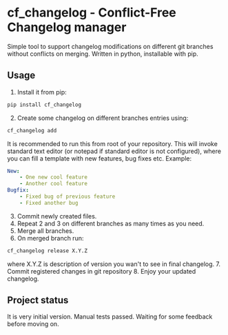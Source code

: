 # cf_changelog - Conflict-Free Changelog manager

Simple tool to support changelog modifications on different git branches without conflicts on merging.
Written in python, installable with pip.

## Usage
1. Install it from pip:
```bash
pip install cf_changelog
```
2. Create some changelog on different branches entries using:
```bash
cf_changelog add
```
It is recommended to run this from root of your repository.
This will invoke standard text editor (or notepad if standard editor is not configured), where you can fill a template with new features, bug fixes etc. Example:
```yaml
New:
    - One new cool feature
    - Another cool feature
Bugfix:
    - Fixed bug of previous feature
    - Fixed another bug
```

3. Commit newly created files.
4. Repeat 2 and 3 on different branches as many times as you need.
5. Merge all branches.
6. On merged branch run:
```bash
cf_changelog release X.Y.Z
```
where X.Y.Z is description of version you wan't to see in final changelog.
7. Commit registered changes in git repository
8. Enjoy your updated changelog.

## Project status
It is very initial version. Manual tests passed. Waiting for some feedback before moving on.